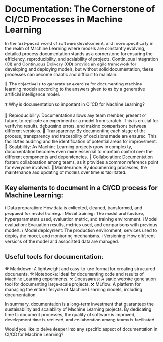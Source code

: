 # Documentation: The Cornerstone of CI/CD Processes in Machine Learning

In the fast-paced world of software development, and more specifically in the realm of Machine Learning where models are constantly evolving, detailed process documentation stands as a cornerstone for ensuring the efficiency, reproducibility, and scalability of projects. Continuous Integration (CI) and Continuous Delivery (CD) provide an agile framework for developing and deploying models, but without solid documentation, these processes can become chaotic and difficult to maintain.

🎯 The objective is to generate an exercise for documenting machine learning models according to the answers given to us by a generative artificial intelligence model.
 
❓ Why is documentation so important in CI/CD for Machine Learning?

🔬 Reproducibility: Documentation allows any team member, present or future, to replicate an experiment or a model from scratch. This is crucial for verifying results, debugging errors, and making comparisons between different versions.
🔬 Transparency: By documenting each stage of the process, transparency and traceability of decisions made are ensured. This facilitates auditing and the identification of potential areas for improvement.
🔬 Scalability: As Machine Learning projects grow in complexity, documentation becomes even more essential to maintain control over the different components and dependencies.
🔬 Collaboration: Documentation fosters collaboration among teams, as it provides a common reference point for everyone involved.
🔬 Maintenance: By documenting processes, the maintenance and updating of models over time is facilitated.

## Key elements to document in a CI/CD process for Machine Learning:

ℹ️ Data preparation: How data is collected, cleaned, transformed, and prepared for model training.
ℹ️ Model training: The model architecture, hyperparameters used, evaluation metric, and training environment.
ℹ️ Model evaluation: Evaluation results, metrics used, and comparisons with previous models.
ℹ️ Model deployment: The production environment, services used to deploy the model, and monitoring mechanisms.
ℹ️ Versioning: How different versions of the model and associated data are managed.

## Useful tools for documentation:

⚒️ Markdown: A lightweight and easy-to-use format for creating structured documents.
⚒️ Notebooka: Ideal for documenting code and results of Machine Learning experiments.
⚒️ Docusaurus: A static website generation tool for documenting large-scale projects.
⚒️ MLflow: A platform for managing the entire lifecycle of Machine Learning models, including documentation.

In summary, documentation is a long-term investment that guarantees the sustainability and scalability of Machine Learning projects. By dedicating time to document processes, the quality of software is improved, development time is reduced, and collaboration among teams is facilitated.

Would you like to delve deeper into any specific aspect of documentation in CI/CD for Machine Learning?

